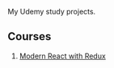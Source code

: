 My Udemy study projects.

## Courses

1. [Modern React with Redux](https://www.udemy.com/react-redux/)
